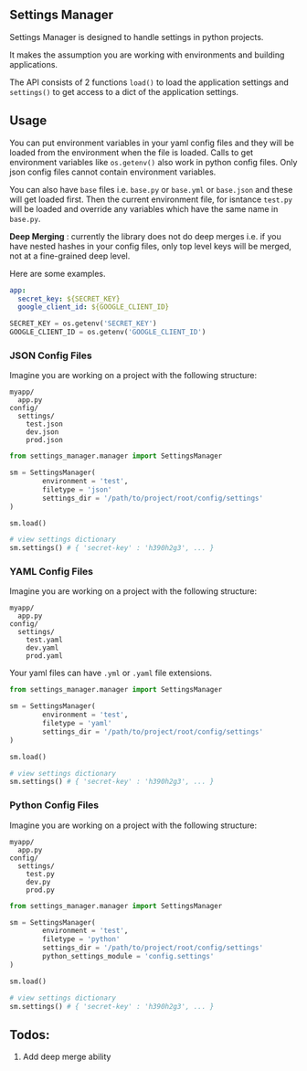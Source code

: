 ## Settings Manager

Settings Manager is designed to handle settings in python projects.

It makes the assumption you are working with environments and building applications.

The API consists of 2 functions `load()` to load the application settings and `settings()` to get access to a dict of the application settings.

## Usage

You can put environment variables in your yaml config files and they will be loaded from the environment when the file is loaded. Calls to get environment variables like `os.getenv()` also work in python config files. Only json config files cannot contain environment variables.

You can also have `base` files i.e. `base.py` or `base.yml` or `base.json` and these will get loaded first. Then the current environment file, for isntance `test.py` will be loaded and override any variables which have the same name in `base.py`.

**Deep Merging** : currently the library does not do deep merges i.e. if you have nested hashes in your config files, only top level keys will be merged, not at a fine-grained deep level.

Here are some examples.

```yaml
app:
  secret_key: ${SECRET_KEY}
  google_client_id: ${GOOGLE_CLIENT_ID}
```

```python
SECRET_KEY = os.getenv('SECRET_KEY')
GOOGLE_CLIENT_ID = os.getenv('GOOGLE_CLIENT_ID')
```

### JSON Config Files


Imagine you are working on a project with the following structure:

```
myapp/
  app.py
config/
  settings/
    test.json
    dev.json
    prod.json
```

```python
from settings_manager.manager import SettingsManager

sm = SettingsManager(
        environment = 'test', 
        filetype = 'json'
        settings_dir = '/path/to/project/root/config/settings'    
)

sm.load()

# view settings dictionary
sm.settings() # { 'secret-key' : 'h390h2g3', ... }
```

### YAML Config Files


Imagine you are working on a project with the following structure:

```
myapp/
  app.py
config/
  settings/
    test.yaml
    dev.yaml
    prod.yaml
```

Your yaml files can have `.yml` or `.yaml` file extensions.

```python
from settings_manager.manager import SettingsManager

sm = SettingsManager(
        environment = 'test', 
        filetype = 'yaml'
        settings_dir = '/path/to/project/root/config/settings'    
)

sm.load()

# view settings dictionary
sm.settings() # { 'secret-key' : 'h390h2g3', ... }
```

### Python Config Files


Imagine you are working on a project with the following structure:

```
myapp/
  app.py
config/
  settings/
    test.py
    dev.py
    prod.py
```

```python
from settings_manager.manager import SettingsManager

sm = SettingsManager(
        environment = 'test', 
        filetype = 'python'
        settings_dir = '/path/to/project/root/config/settings'
        python_settings_module = 'config.settings'    
)

sm.load()

# view settings dictionary
sm.settings() # { 'secret-key' : 'h390h2g3', ... }
```

## Todos:

1. Add deep merge ability